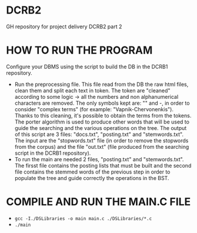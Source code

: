 # DCRB2
GH repository for project delivery DCRB2 part 2

# HOW TO RUN THE PROGRAM
Configure your DBMS using the script to build the DB in the DCRB1 repository.
* Run the preprocessing file. This file read from the DB the raw html files, clean them and split each text in token. The token are "cleaned" according to some logic $\rightarrow$ all the numbers and non alphanumerical characters are removed. The only symbols kept are: "" and -, in order to consider "complex terms" (for example: "Vapnik-Chervonenkis"). Thanks to this cleaning, it's possible to obtain the terms from the tokens. The porter algorithm is used to produce other words that will be used to guide the searching and the various operations on the tree. The output of this script are 3 files: "docs.txt", "posting.txt" and "stemwords.txt". The input are the "stopwords.txt" file (in order to remove the stopwords from the corpus) and the file "out.txt" (file produced from the searching script in the DCRB1 repository).
* To run the main are needed 2 files, "posting.txt" and "stemwords.txt". The firsst file contains the posting lists that must be built and the second file contains the stemmed words of the previous step in order to populate the tree and guide correctly the operations in the BST.

# COMPILE AND RUN THE MAIN.C FILE
* ```gcc -I./DSLibraries -o main main.c ./DSLibraries/*.c```
* ```./main```
